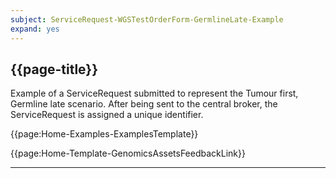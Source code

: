 ```yaml
---
subject: ServiceRequest-WGSTestOrderForm-GermlineLate-Example
expand: yes
---
```



## {{page-title}}

Example of a ServiceRequest submitted to represent the Tumour first, Germline late scenario. After being sent to the central broker, the ServiceRequest is assigned a unique identifier.

{{page:Home-Examples-ExamplesTemplate}}


<div id="Feedback" class="tabcontent">
{{page:Home-Template-GenomicsAssetsFeedbackLink}}
</div>


---